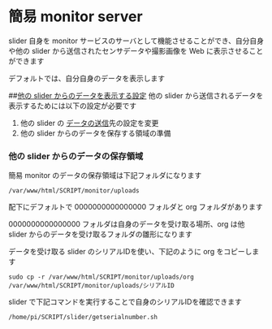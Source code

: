 # 簡易 monitor server

slider 自身を monitor サービスのサーバとして機能させることができ、自分自身や他の slider から送信されたセンサデータや撮影画像を Web に表示させることができます

デフォルトでは、自分自身のデータを表示します

##<u>他の slider からのデータを表示する設定</u>
他の slider から送信されるデータを表示するためには以下の設定が必要です

1. 他の slider の [データの送信](send.md)先の設定を変更
2. 他の slider からのデータを保存する領域の準備

### 他の slider からのデータの保存領域

簡易 monitor のデータの保存領域は下記フォルダになります

```bash:
/var/www/html/SCRIPT/monitor/uploads
```

配下にデフォルトで 0000000000000000 フォルダと org フォルダがあります

0000000000000000 フォルダは自身のデータを受け取る場所、org は他 slider からのデータを受け取るフォルダの雛形になります

データを受け取る slider のシリアルIDを使い、下記のように org をコピーします

```bash:
sudo cp -r /var/www/html/SCRIPT/monitor/uploads/org /var/www/html/SCRIPT/monitor/uploads/シリアルID
```

slider で下記コマンドを実行することで自身のシリアルIDを確認できます

```bash:
/home/pi/SCRIPT/slider/getserialnumber.sh
```
